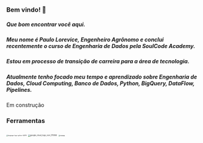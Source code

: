 ### Bem vindo! 👋

##### Que bom encontrar você aqui.
##### Meu nome é Paulo Lorevice, Engenheiro Agrônomo e conclui recentemente o curso de Engenharia de Dados pela SoulCode Academy.
##### Estou em processo de transição de carreira para a área de tecnologia. 
##### Atualmente tenho focado meu tempo e aprendizado sobre Engenharia de Dados, Cloud Computing, Banco de Dados, Python, BigQuery, DataFlow, Pipelines. 

Em construção

### Ferramentas

<img src="D:\Users\paulo\Documents\Estudo\GitHub\Repositorios\ProfileGitHub\language-logo-python-44976.png" alt="language-logo-python-44976" style="zoom:25%;" />

<img src="D:\Users\paulo\Documents\Estudo\GitHub\Repositorios\ProfileGitHub\google_cloud_logo_icon_170066.png" alt="google_cloud_logo_icon_170066" style="zoom:33%;" />

<img src="D:\Users\paulo\Documents\Estudo\GitHub\Repositorios\ProfileGitHub\pngegg.png" alt="pngegg" style="zoom: 25%;" />



<!--
**LoreviceP/LoreviceP** is a ✨ _special_ ✨ repository because its `README.md` (this file) appears on your GitHub profile.

Here are some ideas to get you started:

- 🔭 I’m currently working on ...
- 🌱 I’m currently learning ...
- 👯 I’m looking to collaborate on ...
- 🤔 I’m looking for help with ...
- 💬 Ask me about ...
- 📫 How to reach me: ...
- 😄 Pronouns: ...
- ⚡ Fun fact: ...
-->
